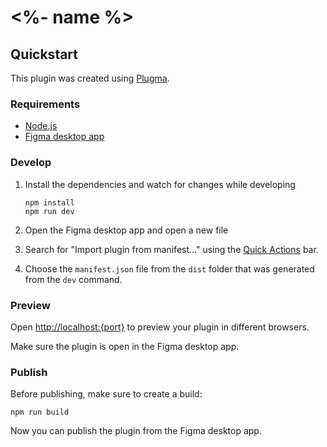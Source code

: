 # <%- name %>

## Quickstart

This plugin was created using [Plugma](https://github.com/gavinmcfarland/plugma).

### Requirements

- [Node.js](https://nodejs.org/en)
- [Figma desktop app](https://www.figma.com/downloads/)

### Develop

1. Install the dependencies and watch for changes while developing

   ```shell
   npm install
   npm run dev
   ```

2. Open the Figma desktop app and open a new file
3. Search for "Import plugin from manifest..." using the [Quick Actions](https://help.figma.com/hc/en-us/articles/360040328653-Use-shortcuts-and-quick-actions#Use_quick_actions) bar.
4. Choose the `manifest.json` file from the `dist` folder that was generated from the `dev` command.

### Preview

Open [http://localhost:{port}](http://localhost:3000) to preview your plugin in different browsers.

Make sure the plugin is open in the Figma desktop app.

### Publish

Before publishing, make sure to create a build:

```
npm run build
```

Now you can publish the plugin from the Figma desktop app.
